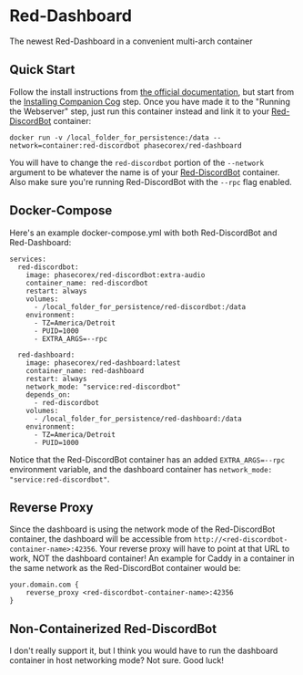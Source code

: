 # Red-Dashboard
The newest Red-Dashboard in a convenient multi-arch container

## Quick Start
Follow the install instructions from [the official documentation](https://red-web-dashboard.readthedocs.io/en/latest/index.html), but start from the [Installing Companion Cog](https://red-web-dashboard.readthedocs.io/en/latest/configuration_guides/installing_companion_cog.html) step. Once you have made it to the "Running the Webserver" step, just run this container instead and link it to your [Red-DiscordBot](https://github.com/PhasecoreX/docker-red-discordbot) container:

```
docker run -v /local_folder_for_persistence:/data --network=container:red-discordbot phasecorex/red-dashboard
```

You will have to change the `red-discordbot` portion of the `--network` argument to be whatever the name is of your [Red-DiscordBot](https://github.com/PhasecoreX/docker-red-discordbot) container. Also make sure you're running Red-DiscordBot with the `--rpc` flag enabled.

## Docker-Compose

Here's an example docker-compose.yml with both Red-DiscordBot and Red-Dashboard:

```
services:
  red-discordbot:
    image: phasecorex/red-discordbot:extra-audio
    container_name: red-discordbot
    restart: always
    volumes:
      - /local_folder_for_persistence/red-discordbot:/data
    environment:
      - TZ=America/Detroit
      - PUID=1000
      - EXTRA_ARGS=--rpc

  red-dashboard:
    image: phasecorex/red-dashboard:latest
    container_name: red-dashboard
    restart: always
    network_mode: "service:red-discordbot"
    depends_on:
      - red-discordbot
    volumes:
      - /local_folder_for_persistence/red-dashboard:/data
    environment:
      - TZ=America/Detroit
      - PUID=1000
```

Notice that the Red-DiscordBot container has an added `EXTRA_ARGS=--rpc` environment variable, and the dashboard container has `network_mode: "service:red-discordbot"`.

## Reverse Proxy

Since the dashboard is using the network mode of the Red-DiscordBot container, the dashboard will be accessible from `http://<red-discordbot-container-name>:42356`. Your reverse proxy will have to point at that URL to work, NOT the dashboard container! An example for Caddy in a container in the same network as the Red-DiscordBot container would be:

```
your.domain.com {
    reverse_proxy <red-discordbot-container-name>:42356
}
```

## Non-Containerized Red-DiscordBot
I don't really support it, but I think you would have to run the dashboard container in host networking mode? Not sure. Good luck!
